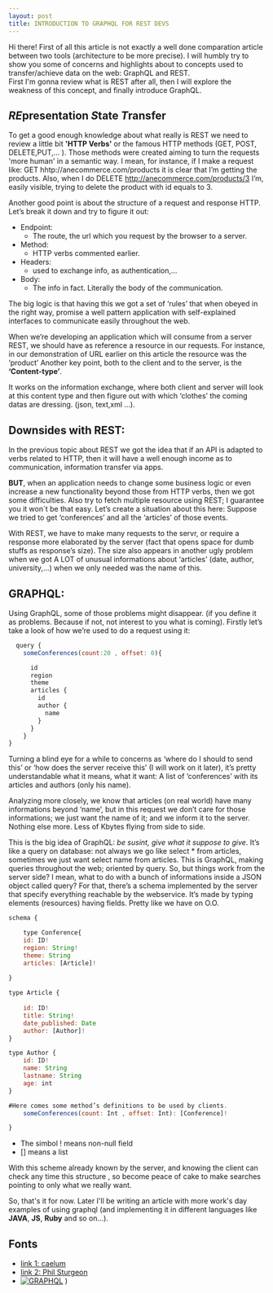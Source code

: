 ```yaml
---
layout: post
title: INTRODUCTION TO GRAPHQL FOR REST DEVS
---
```

Hi there! 
First of all this article is not exactly a well done comparation article between two tools (architecture to be more precise). I will
humbly try to show you some of concerns and highlights about to concepts used to transfer/achieve data on the web: GraphQL and REST.  
First I'm gonna review what is REST after all, then I will explore the weakness of this concept, and finally introduce GraphQL.
  
## *RE*presentation *S*tate *T*ransfer
  To get a good enough knowledge about what really is REST we need to review a little bit **'HTTP Verbs'** or the famous HTTP methods
  (GET, POST, DELETE,PUT,... ). Those methods were created aiming to turn the requests 'more human' in a semantic way. I mean, for instance,
  if I make a request like: GET hhtp://anecommerce.com/products it is clear that I’m getting the products. Also, when I do DELETE http://anecommerce.com/products/3 I’m, easily visible, trying to delete the product with id equals to 3.

Another good point is about the structure of a request and response HTTP. Let’s break it down and try to figure it out:
- Endpoint: 
  - The route, the url which you request by the browser to a server.
- Method: 
  - HTTP verbs commented earlier.
- Headers: 
  - used to exchange info, as authentication,...
- Body: 
  - The info in fact. Literally the body of the communication.
	
The big logic is that having this we got a set of ‘rules’ that when obeyed in the right way, promise a well pattern application with self-explained interfaces to communicate easily throughout the web.
  
  When we’re developing an application which will consume from a server REST, we should have as reference a resource in our requests. For instance, in our demonstration of URL earlier on this article the resource was the ‘product’ 
Another key point, both to the client and to the server, is the **‘Content-type’**. 

It works on the information exchange, where  both client and server will look at this content type and then figure out with  which ‘clothes’ the coming datas are dressing. (json, text,xml ...).


## Downsides with REST:
	
In the previous topic about REST we got the idea that if an API is adapted to verbs related to HTTP, then it will have a well enough income as to communication, information transfer via apps. 

**BUT**, when an application needs to change some business logic or even increase a new functionality beyond those from HTTP verbs, then we got some difficulties. Also try to fetch multiple resource using REST; I guarantee you it won´t be that easy. 
Let’s create a situation about this here: Suppose we tried to get ‘conferences’ and all the ‘articles’ of those events. 

With REST, we have to make many requests to the servr, or require a response more elaborated by the server (fact that opens space for dumb stuffs as response’s size). The size also appears in another ugly problem when we got A LOT of unusual informations about ‘articles’ (date, author, university,...) when we only needed was the name of this.                                                                                                                                                                                                                                                                                                                                                                                                

## GRAPHQL:
	
Using GraphQL, some of those problems might disappear. (if you define it as problems. Because if not, not interest to you what is coming).
Firstly let’s take a look of how we’re used to do a request using it:

```javascript
  query {
    someConferences(count:20 , offset: 0){

      id
      region
      theme
      articles {
        id
        author {
          name
        }
      }
    }
}
```
Turning a blind eye for a while to concerns as ‘where do I should to send this’ or ‘how does the server receive this’ (I will work on it later), it’s pretty understandable what it means, what it want: A list of ‘conferences’ with its articles and authors (only his name).

Analyzing more closely, we know that articles (on real world) have many informations beyond ‘name’, but in this request we don’t care for those informations; we just want the name of it; and we inform it to the server. 
Nothing else more. Less of Kbytes flying from side to side.

This is the big idea of GraphQL: *be susint, give what it suppose to give*. It’s like a query on database: not always we go like select * from articles, sometimes we just want select name from articles.  This is GraphQL, making queries throughout the web; oriented by query.
So, but things work from the server side? I mean, what to do with a bunch of informations inside a JSON object called query? For that, there’s a schema implemented by the server that specify everything reachable by the webservice. It’s made by typing elements (resources) having fields. Pretty like we have on O.O.

```javascript
schema {

	type Conference{
	id: ID!
	region: String!
	theme: String
	articles: [Article]!	
	
}

type Article {
	
	id: ID!
	title: String!
	date_published: Date
	author: [Author]!
}

type Author {
	id: ID!
	name: String
	lastname: String
	age: int
}

#Here comes some method’s definitions to be used by clients.
	someConferences(count: Int , offset: Int): [Conference]!	

}
```

* The simbol ! means non-null field 
* [] means a list

With this scheme already known by the server, and knowing the client can check any time this structure , so become peace of cake to make searches pointing to only what we really want.

So, that's it for now. Later I'll be writing an article with more work's day examples of using graphql (and implementing it in different languages like **JAVA**, **JS**, **Ruby** and so on...).

## Fonts
* [link 1: caelum](http://blog.caelum.com.br/todo-o-poder-emana-do-cliente-explorando-uma-api-graphql/)
* [link 2: Phil Sturgeon](https://philsturgeon.uk/api/2017/01/24/graphql-vs-rest-overview/)
* [![GRAPHQL](http://img.youtube.com/vi/lAJWHHUz8_8&t=1s/0.jpg)](http://www.youtube.com/watch?v=lAJWHHUz8_8&t=1s)
)
